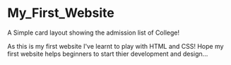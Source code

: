# My_First_Website
A Simple card layout showing the admission list of College!

As this is my first website I've learnt to play with HTML and CSS!
Hope my first website helps beginners to start thier development and design...

